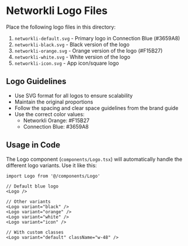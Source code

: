 # Networkli Logo Files

Place the following logo files in this directory:

1. `networkli-default.svg` - Primary logo in Connection Blue (#3659A8)
2. `networkli-black.svg` - Black version of the logo
3. `networkli-orange.svg` - Orange version of the logo (#F15B27)
4. `networkli-white.svg` - White version of the logo
5. `networkli-icon.svg` - App icon/square logo

## Logo Guidelines

- Use SVG format for all logos to ensure scalability
- Maintain the original proportions
- Follow the spacing and clear space guidelines from the brand guide
- Use the correct color values:
  - Networkli Orange: #F15B27
  - Connection Blue: #3659A8

## Usage in Code

The Logo component (`components/Logo.tsx`) will automatically handle the different logo variants. Use it like this:

```tsx
import Logo from '@/components/Logo'

// Default blue logo
<Logo />

// Other variants
<Logo variant="black" />
<Logo variant="orange" />
<Logo variant="white" />
<Logo variant="icon" />

// With custom classes
<Logo variant="default" className="w-48" />
``` 